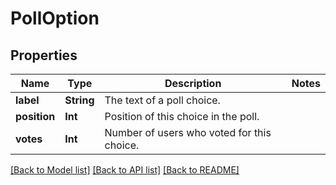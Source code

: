# PollOption

## Properties
Name | Type | Description | Notes
------------ | ------------- | ------------- | -------------
**label** | **String** | The text of a poll choice. | 
**position** | **Int** | Position of this choice in the poll. | 
**votes** | **Int** | Number of users who voted for this choice. | 

[[Back to Model list]](../README.md#documentation-for-models) [[Back to API list]](../README.md#documentation-for-api-endpoints) [[Back to README]](../README.md)


